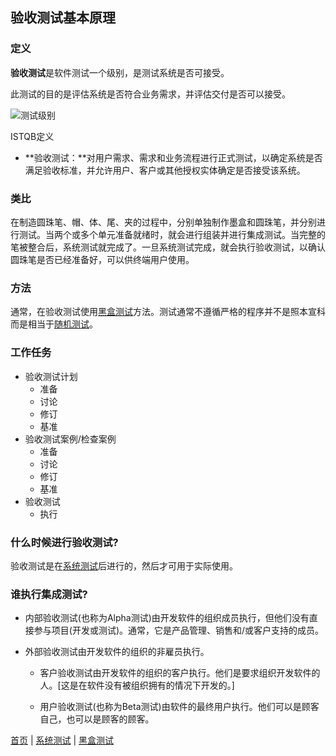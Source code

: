 ## 验收测试基本原理

### 定义

**验收测试**是软件测试一个级别，是测试系统是否可接受。

此测试的目的是评估系统是否符合业务需求，并评估交付是否可以接受。

![测试级别](http://softwaretestingfundamentals.com/wp-content/uploads/2010/12/acceptance_testing.jpg)

ISTQB定义

* **验收测试：**对用户需求、需求和业务流程进行正式测试，以确定系统是否满足验收标准，并允许用户、客户或其他授权实体确定是否接受该系统。

### 类比

在制造圆珠笔、帽、体、尾、夹的过程中，分别单独制作墨盒和圆珠笔，并分别进行测试。当两个或多个单元准备就绪时，就会进行组装并进行集成测试。当完整的笔被整合后，系统测试就完成了。一旦系统测试完成，就会执行验收测试，以确认圆珠笔是否已经准备好，可以供终端用户使用。

### 方法

通常，在验收测试使用[黑盒测试](黑盒测试.md)方法。测试通常不遵循严格的程序并不是照本宣科而是相当于[随机测试](随机测试.md)。

### 工作任务

* 验收测试计划
	- 准备
	- 讨论
	- 修订
	- 基准
* 验收测试案例/检查案例
	- 准备
	- 讨论
	- 修订
	- 基准
* 验收测试
	- 执行

### 什么时候进行验收测试?
	
验收测试是在[系统测试](系统测试.md)后进行的，然后才可用于实际使用。
	
### 谁执行集成测试?

* 内部验收测试(也称为Alpha测试)由开发软件的组织成员执行，但他们没有直接参与项目(开发或测试)。通常，它是产品管理、销售和/或客户支持的成员。

* 外部验收测试由开发软件的组织的非雇员执行。
	- 客户验收测试由开发软件的组织的客户执行。他们是要求组织开发软件的人。[这是在软件没有被组织拥有的情况下开发的。]
	
	- 用户验收测试(也称为Beta测试)由软件的最终用户执行。他们可以是顾客自己，也可以是顾客的顾客。
	
[首页](index.md)  |  [系统测试](系统测试.md)  |  [黑盒测试](黑盒测试.md) 
	


